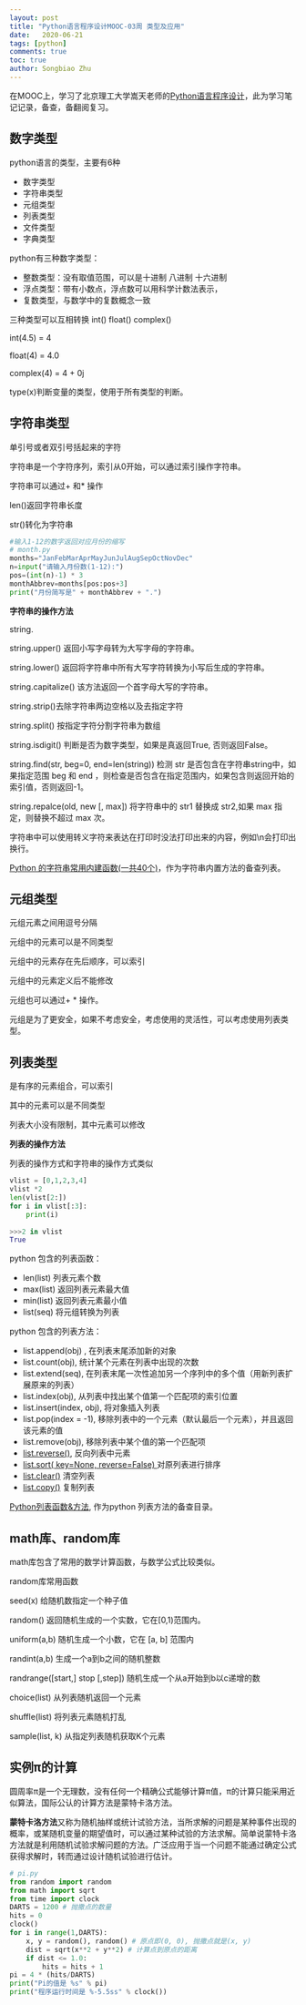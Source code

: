 ```yaml
---
layout: post
title: "Python语言程序设计MOOC-03周 类型及应用"
date:   2020-06-21
tags: [python]
comments: true
toc: true
author: Songbiao Zhu
---
```


在MOOC上，学习了北京理工大学嵩天老师的[Python语言程序设计](https://www.icourse163.org/course/BIT-268001#/info)，此为学习笔记记录，备查，备翻阅复习。

<!-- more -->

## 数字类型

python语言的类型，主要有6种

* 数字类型 
* 字符串类型 
* 元组类型
* 列表类型 
* 文件类型 
* 字典类型

python有三种数字类型：

* 整数类型：没有取值范围，可以是十进制 八进制 十六进制
* 浮点类型：带有小数点，浮点数可以用科学计数法表示，
* 复数类型，与数学中的复数概念一致

三种类型可以互相转换 int()  float()  complex()

int(4.5) = 4

float(4) = 4.0

complex(4) = 4 + 0j

type(x)判断变量的类型，使用于所有类型的判断。

## 字符串类型

单引号或者双引号括起来的字符

字符串是一个字符序列，索引从0开始，可以通过索引操作字符串。

字符串可以通过+ 和* 操作

len()返回字符串长度

str()转化为字符串

```python
#输入1-12的数字返回对应月份的缩写
# month.py
months="JanFebMarAprMayJunJulAugSepOctNovDec"
n=input("请输入月份数(1-12):")
pos=(int(n)-1) * 3
monthAbbrev=months[pos:pos+3]
print("月份简写是" + monthAbbrev + ".")
```

**字符串的操作方法**

string.<func>

string.upper() 返回小写字母转为大写字母的字符串。

string.lower() 返回将字符串中所有大写字符转换为小写后生成的字符串。

string.capitalize() 该方法返回一个首字母大写的字符串。

string.strip()去除字符串两边空格以及去指定字符

string.split() 按指定字符分割字符串为数组

string.isdigit() 判断是否为数字类型，如果是真返回True, 否则返回False。

string.find(str, beg=0, end=len(string)) 检测 str 是否包含在字符串string中，如果指定范围 beg 和 end ，则检查是否包含在指定范围内，如果包含则返回开始的索引值，否则返回-1。

string.repalce(old, new [, max]) 将字符串中的 str1 替换成 str2,如果 max 指定，则替换不超过 max 次。

字符串中可以使用转义字符来表达在打印时没法打印出来的内容，例如\n会打印出换行。

[Python 的字符串常用内建函数(一共40个)](https://www.runoob.com/python3/python3-string.html)，作为字符串内置方法的备查列表。

## 元组类型

元组元素之间用逗号分隔

元组中的元素可以是不同类型

元组中的元素存在先后顺序，可以索引

元组中的元素定义后不能修改

元组也可以通过+ * 操作。

元组是为了更安全，如果不考虑安全，考虑使用的灵活性，可以考虑使用列表类型。

## 列表类型

是有序的元素组合，可以索引

其中的元素可以是不同类型

列表大小没有限制，其中元素可以修改

**列表的操作方法**

列表的操作方式和字符串的操作方式类似

```python
vlist = [0,1,2,3,4]
vlist *2
len(vlist[2:])
for i in vlist[:3]:
    print(i)
    
>>>2 in vlist
True
```

python 包含的列表函数：

* len(list) 列表元素个数
* max(list) 返回列表元素最大值
* min(list) 返回列表元素最小值
* list(seq) 将元组转换为列表

python 包含的列表方法：

* list.append(obj) , 在列表末尾添加新的对象
* list.count(obj), 统计某个元素在列表中出现的次数
* list.extend(seq), 在列表末尾一次性追加另一个序列中的多个值（用新列表扩展原来的列表）
* list.index(obj), 从列表中找出某个值第一个匹配项的索引位置
* list.insert(index, obj), 将对象插入列表
* list.pop(index = -1), 移除列表中的一个元素（默认最后一个元素），并且返回该元素的值
* list.remove(obj), 移除列表中某个值的第一个匹配项
* [list.reverse()](https://www.runoob.com/python3/python3-att-list-reverse.html), 反向列表中元素
* [list.sort( key=None, reverse=False) ](https://www.runoob.com/python3/python3-att-list-sort.html)  对原列表进行排序
* [list.clear()](https://www.runoob.com/python3/python3-att-list-clear.html)  清空列表
* [list.copy()](https://www.runoob.com/python3/python3-att-list-copy.html)  复制列表

[Python列表函数&方法](https://www.runoob.com/python3/python3-list.html), 作为python 列表方法的备查目录。

## math库、random库

math库包含了常用的数学计算函数，与数学公式比较类似。

random库常用函数

seed(x) 给随机数指定一个种子值

random() 返回随机生成的一个实数，它在[0,1)范围内。

uniform(a,b) 随机生成一个小数，它在 [a, b] 范围内

randint(a,b) 生成一个a到b之间的随机整数

randrange([start,] stop [,step])  随机生成一个从a开始到b以c递增的数

choice(list) 从列表随机返回一个元素

shuffle(list) 将列表元素随机打乱

sample(list, k) 从指定列表随机获取K个元素

## 实例π的计算

圆周率π是一个无理数，没有任何一个精确公式能够计算π值，π的计算只能采用近似算法，国际公认的计算方法是蒙特卡洛方法。

**蒙特卡洛方法**又称为随机抽样或统计试验方法，当所求解的问题是某种事件出现的概率，或某随机变量的期望值时，可以通过某种试验的方法求解。简单说蒙特卡洛方法就是利用随机试验求解问题的方法。广泛应用于当一个问题不能通过确定公式获得求解时，转而通过设计随机试验进行估计。

```python
# pi.py
from random import random
from math import sqrt
from time import clock
DARTS = 1200 # 抛撒点的数量
hits = 0
clock()
for i in range(1,DARTS):
    x, y = random(), random() # 原点即(0, 0), 抛撒点就是(x, y)
    dist = sqrt(x**2 + y**2) # 计算点到原点的距离
    if dist <= 1.0:
        hits = hits + 1
pi = 4 * (hits/DARTS)
print("Pi的值是 %s" % pi)
print("程序运行时间是 %-5.5ss" % clock())
```



